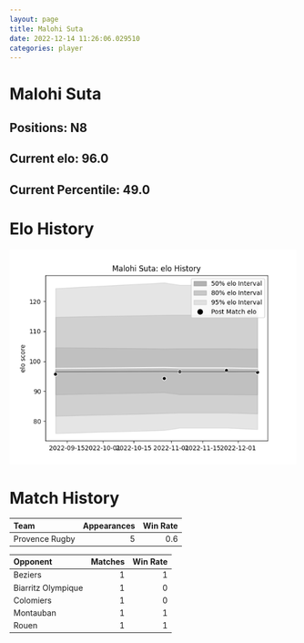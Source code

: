 ```yaml
---  
layout: page  
title: Malohi Suta  
date: 2022-12-14 11:26:06.029510  
categories: player  
---
```

# Malohi Suta

## Positions: N8

## Current elo: 96.0

## Current Percentile: 49.0

# Elo History


![elo history](history_MalohiSuta.png)
# Match History


| Team           |   Appearances |   Win Rate |
|:---------------|--------------:|-----------:|
| Provence Rugby |             5 |        0.6 |

| Opponent           |   Matches |   Win Rate |
|:-------------------|----------:|-----------:|
| Beziers            |         1 |          1 |
| Biarritz Olympique |         1 |          0 |
| Colomiers          |         1 |          0 |
| Montauban          |         1 |          1 |
| Rouen              |         1 |          1 |